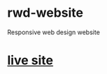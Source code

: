 # rwd-website
Responsive web design website

# [live site](https://piotrszubert.github.io/rwd-website/)
